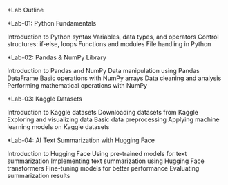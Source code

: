 *Lab Outline

*Lab-01: Python Fundamentals

Introduction to Python syntax
Variables, data types, and operators
Control structures: if-else, loops
Functions and modules
File handling in Python

*Lab-02: Pandas & NumPy Library

Introduction to Pandas and NumPy
Data manipulation using Pandas DataFrame
Basic operations with NumPy arrays
Data cleaning and analysis
Performing mathematical operations with NumPy

*Lab-03: Kaggle Datasets

Introduction to Kaggle datasets
Downloading datasets from Kaggle
Exploring and visualizing data
Basic data preprocessing
Applying machine learning models on Kaggle datasets

*Lab-04: AI Text Summarization with Hugging Face

Introduction to Hugging Face
Using pre-trained models for text summarization
Implementing text summarization using Hugging Face transformers
Fine-tuning models for better performance
Evaluating summarization results
